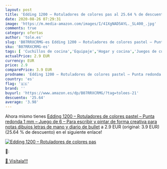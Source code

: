 ```yaml
---
layout: post
title: 'Edding 1200 – Rotuladores de colores pas al 25.64 % de descuento'
date: 2020-08-26 07:29:31
image: 'https://m.media-amazon.com/images/I/41XgNAD5AYL._SL400_.jpg'
comments: true
category: ofertas
author: 'tole.es'
slug: 'B07RRXCRMG-es Edding 1200 – Rotuladores de colores pastel – Punta...'
sku: 'B07RRXCRMG-es'
tags: [ 'Cuchillos de cocina','Equipaje','Hogar y cocina','Juegos de cuchillos de cocina','Mochilas','Mochilas tipo casual','Utensilios de cocina','rotuladores', ]
actualPrice: 2.9 EUR
currency: EUR
price: 2.9
comparePrice: 3.9 EUR
prodname: 'Edding 1200 – Rotuladores de colores pastel – Punta redonda 1 mm – Juego de 6 – Para escribir y pintar de forma creativa  para notas  dibujos  letras de mano y diario de bullet'
country: 'es'
flag: '🇪🇸'
brand: ''
buyurl: 'https://www.amazon.es/dp/B07RRXCRMG/?tag=tolees-21'
descuento: '25.64'
average: '3.98'
---
```


Ahora mismo tienes [Edding 1200 – Rotuladores de colores pastel – Punta redonda 1 mm – Juego de 6 – Para escribir y pintar de forma creativa  para notas  dibujos  letras de mano y diario de bullet](https://www.amazon.es/dp/B07RRXCRMG/?tag=tolees-21) a 2.9 EUR (original: 3.9 EUR) (25.64 %  de descuento) en el siguiente enlace!

[![Edding 1200 – Rotuladores de colores pas](https://m.media-amazon.com/images/I/41XgNAD5AYL._SL400_.jpg)](https://www.amazon.es/dp/B07RRXCRMG/?tag=tolees-21)

🔎:


[🛒 Visítala!!!](https://www.amazon.es/dp/B07RRXCRMG/?tag=tolees-21)
